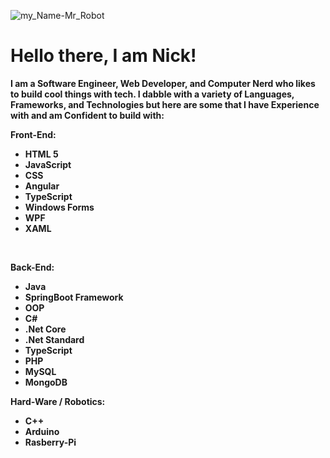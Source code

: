 ![my_Name-Mr_Robot](https://github.com/N-McClure/N-McClure/assets/64433966/4e9e32e2-c3a8-4807-bd4f-c1fc377f72a5)

<h1>Hello there, I am Nick!</h1>
<strong>
  I am a Software Engineer, Web Developer, and Computer Nerd who likes to build cool things with tech.
  I dabble with a variety of Languages, Frameworks, and Technologies but here are some that I have Experience with and am Confident to build with: 

  <br>

  Front-End:
  <ul>
    <li>HTML 5</li>
    <li>JavaScript</li>
    <li>CSS</li>
    <li>Angular</li>
    <li>TypeScript</li>
    <li>Windows Forms</li>
    <li>WPF</li>
    <li>XAML</li>
  </ul>

<br>

  Back-End:
  <ul>
    <li>Java</li>
    <li>SpringBoot Framework </li>
    <li>OOP</li>
    <li>C#</li>
    <li>.Net Core</li>
    <li>.Net Standard</li>
    <li>TypeScript</li>
    <li>PHP</li>
    <li>MySQL</li>
    <li>MongoDB</li>
  </ul>

  Hard-Ware / Robotics:
  <ul>
    <li>C++</li>
    <li>Arduino</li>
    <li>Rasberry-Pi</li>
  </ul>
  
</strong>

